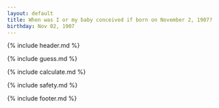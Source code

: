 ```yaml
---
layout: default
title: When was I or my baby conceived if born on November 2, 1907?
birthday: Nov 02, 1907
---
```


{% include header.md %}

{% include guess.md %}

{% include calculate.md %}

{% include safety.md %}

{% include footer.md %}



